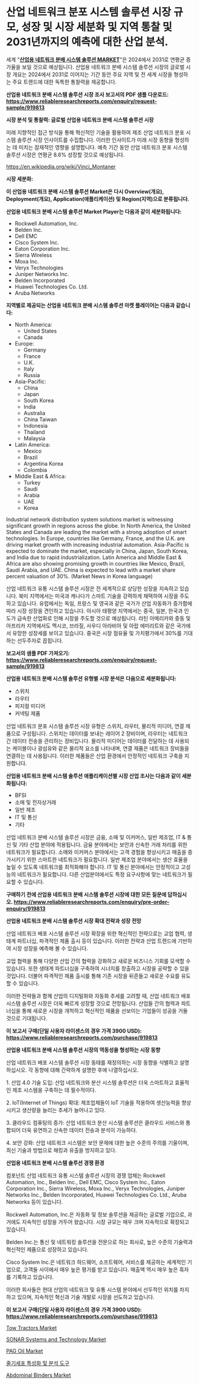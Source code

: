 <p><h1>산업 네트워크 분포 시스템 솔루션 시장 규모, 성장 및 시장 세분화 및 지역 통찰 및 2031년까지의 예측에 대한 산업 분석.</h1></p><p>세계 "<strong><a href="https://www.reliableresearchreports.com/industrial-network-distribution-system-solution-r919813">산업용 네트워크 분배 시스템 솔루션 MARKET</a></strong>"은 2024에서 2031로 연평균 증가율을 보일 것으로 예상됩니다. 산업용 네트워크 분배 시스템 솔루션 시장의 글로벌 시장 개요는 2024에서 2031로 이어지는 기간 동안 주요 지역 및 전 세계 시장을 형성하는 주요 트렌드에 대한 독특한 통찰력을 제공합니다.</p>
<p><strong>산업용 네트워크 분배 시스템 솔루션 시장 조사 보고서의 PDF 샘플 다운로드: <a href="https://www.reliableresearchreports.com/enquiry/request-sample/919813">https://www.reliableresearchreports.com/enquiry/request-sample/919813</a></strong></p>
<p><strong>시장 분석 및 통찰력: 글로벌 산업용 네트워크 분배 시스템 솔루션 시장</strong></p>
<p><p>미래 지향적인 접근 방식을 통해 혁신적인 기술을 활용하여 제조 산업 네트워크 분포 시스템 솔루션 시장 인사이트를 수집합니다. 이러한 인사이트가 미래 시장 동향을 형성하는 데 미치는 잠재적인 영향을 설명합니다. 예측 기간 동안 산업 네트워크 분포 시스템 솔루션 시장은 연평균 8.6% 성장할 것으로 예상됩니다.</p></p>
<p><a href="%7CAUTHORITHY_DOMAIN_URL%7C">https://en.wikipedia.org/wiki/Vinci_Montaner</a></p>
<p><strong>시장 세분화:</strong></p>
<p><strong>이 산업용 네트워크 분배 시스템 솔루션 Market은 다시 Overview(개요), Deployment(개요), Application(애플리케이션) 및 Region(지역)으로 분류됩니다.</strong></p>
<p><strong>산업용 네트워크 분배 시스템 솔루션 Market Player는 다음과 같이 세분화됩니다:</strong></p>
<p><ul><li>Rockwell Automation, Inc.</li><li>Belden Inc.</li><li>Dell EMC</li><li>Cisco System Inc.</li><li>Eaton Corporation Inc.</li><li>Sierra Wireless</li><li>Moxa Inc.</li><li>Veryx Technologies</li><li>Juniper Networks Inc.</li><li>Belden Incorporated</li><li>Huawei Technologies Co. Ltd.</li><li>Aruba Networks</li></ul></p>
<p><strong>지역별로 제공되는 산업용 네트워크 분배 시스템 솔루션 마켓 플레이어는 다음과 같습니다:</strong></p>
<p><ul>
    <li>
        North America:
        <ul>
            <li>United States</li>
            <li>Canada</li>
        </ul>
    </li>
    <li>
        Europe:
        <ul>
            <li>Germany</li>
            <li>France</li>
            <li>U.K.</li>
            <li>Italy</li>
            <li>Russia</li>
        </ul>
    </li>
    <li>
        Asia-Pacific:
        <ul>
            <li>China</li>
            <li>Japan</li>
            <li>South Korea</li>
            <li>India</li>
            <li>Australia</li>
            <li>China Taiwan</li>
            <li>Indonesia</li>
            <li>Thailand</li>
            <li>Malaysia</li>
        </ul>
    </li>
    <li>
        Latin America:
        <ul>
            <li>Mexico</li>
            <li>Brazil</li>
            <li>Argentina Korea</li>
            <li>Colombia</li>
        </ul>
    </li>
    <li>
        Middle East & Africa:
        <ul>
            <li>Turkey</li>
            <li>Saudi</li>
            <li>Arabia</li>
            <li>UAE</li>
            <li>Korea</li>
        </ul>
    </li>
    </ul></p>
<p><p>Industrial network distribution system solutions market is witnessing significant growth in regions across the globe. In North America, the United States and Canada are leading the market with a strong adoption of smart technologies. In Europe, countries like Germany, France, and the U.K. are driving market growth with increasing industrial automation. Asia-Pacific is expected to dominate the market, especially in China, Japan, South Korea, and India due to rapid industrialization. Latin America and Middle East & Africa are also showing promising growth in countries like Mexico, Brazil, Saudi Arabia, and UAE. China is expected to lead with a market share percent valuation of 30%. (Market News in Korea language) </p><p>산업 네트워크 유통 시스템 솔루션 시장은 전 세계적으로 상당한 성장을 지속하고 있습니다. 북미 지역에서는 미국과 캐나다가 스마트 기술을 강력하게 채택하여 시장을 주도하고 있습니다. 유럽에서는 독일, 프랑스 및 영국과 같은 국가가 산업 자동화가 증가함에 따라 시장 성장을 견인하고 있습니다. 아시아 태평양 지역에서는 중국, 일본, 한국과 인도가 급속한 산업화로 인해 시장을 주도할 것으로 예상됩니다. 라틴 아메리카와 중동 및 아프리카 지역에서도 멕시코, 브라질, 사우디 아라비아 및 아랍 에미리트와 같은 국가에서 유망한 성장세를 보이고 있습니다. 중국은 시장 점유율 및 가치평가에서 30%를 기대하는 선두주자로 꼽힙니다.</p></p>
<p><strong>보고서의 샘플 PDF 가져오기: <a href="https://www.reliableresearchreports.com/enquiry/request-sample/919813">https://www.reliableresearchreports.com/enquiry/request-sample/919813</a></strong></p>
<p><strong>산업용 네트워크 분배 시스템 솔루션 유형별 시장 분석은 다음으로 세분화됩니다:</strong></p>
<p><ul><li>스위치</li><li>라우터</li><li>피지컬 미디어</li><li>커넥팅 제품</li></ul></p>
<p><p>산업 네트워크 분포 시스템 솔루션 시장 유형은 스위치, 라우터, 물리적 미디어, 연결 제품으로 구성됩니다. 스위치는 데이터를 보내는 레이어 2 장비이며, 라우터는 네트워크 간 데이터 전송을 관리하는 장비입니다. 물리적 미디어는 데이터를 전달하는 데 사용되는 케이블이나 광섬유와 같은 물리적 요소를 나타내며, 연결 제품은 네트워크 장비들을 연결하는 데 사용됩니다. 이러한 제품들은 산업 환경에서 안정적인 네트워크 구축을 지원합니다.</p></p>
<p><strong>산업용 네트워크 분배 시스템 솔루션 애플리케이션별 시장 산업 조사는 다음과 같이 세분화됩니다:</strong></p>
<p><ul><li>BFSI</li><li>소매 및 전자상거래</li><li>일반 제조</li><li>IT 및 통신</li><li>기타</li></ul></p>
<p><p>산업 네트워크 분배 시스템 솔루션 시장은 금융, 소매 및 이커머스, 일반 제조업, IT & 통신 및 기타 산업 분야에 적용됩니다. 금융 분야에서는 보안과 신속한 거래 처리를 위한 네트워크가 필요합니다. 소매와 이커머스 분야에서는 고객 경험을 향상시키고 매출을 증가시키기 위한 스마트한 네트워크가 필요합니다. 일반 제조업 분야에서는 생산 효율을 높일 수 있도록 네트워크를 최적화해야 합니다. IT 및 통신 분야에서는 안정적이고 고성능의 네트워크가 필요합니다. 다른 산업분야에서도 특정 요구사항에 맞는 네트워크가 필요할 수 있습니다.</p></p>
<p><strong>구매하기 전에 산업용 네트워크 분배 시스템 솔루션 시장에 대한 모든 질문에 답하십시오. <a href="https://www.reliableresearchreports.com/enquiry/pre-order-enquiry/919813">https://www.reliableresearchreports.com/enquiry/pre-order-enquiry/919813</a></strong></p>
<p><strong>산업용 네트워크 분배 시스템 솔루션 시장 확대 전략과 성장 전망</strong></p>
<p><p>산업 네트워크 배포 시스템 솔루션 시장 확장을 위한 혁신적인 전략으로는 교업 협력, 생태계 파트너십, 파격적인 제품 출시 등이 있습니다. 이러한 전략과 산업 트렌드에 기반하여 시장 성장을 예측해 볼 수 있습니다. </p><p>교업 협력을 통해 다양한 산업 간의 협력을 강화하고 새로운 비즈니스 기회를 모색할 수 있습니다. 또한 생태계 파트너십을 구축하여 시너지를 창출하고 시장을 공략할 수 있을 것입니다. 더불어 파격적인 제품 출시를 통해 기존 시장을 뒤흔들고 새로운 수요를 유도할 수 있습니다.</p><p>이러한 전략들과 함께 산업의 디지털화와 자동화 추세를 고려할 때, 산업 네트워크 배포 시스템 솔루션 시장은 더욱 빠르게 성장할 것으로 전망됩니다. 산업들 간의 협력과 파트너십을 통해 새로운 시장을 개척하고 혁신적인 제품을 선보이는 기업들이 성공을 거둘 것으로 기대됩니다.</p></p>
<p><strong>이 보고서 구매(단일 사용자 라이센스의 경우 가격 3900 USD): <a href="https://www.reliableresearchreports.com/purchase/919813">https://www.reliableresearchreports.com/purchase/919813</a></strong></p>
<p><strong>산업용 네트워크 분배 시스템 솔루션 시장의 역동성을 형성하는 시장 동향</strong></p>
<p><p>산업 네트워크 배포 시스템 솔루션 시장 동태를 재정의하는 시장 동향을 식별하고 설명하십시오. 각 동향에 대해 간략하게 설명한 후에 나열하십시오.</p><p>1. 산업 4.0 기술 도입: 산업 네트워크와 분산 시스템 솔루션은 더욱 스마트하고 효율적인 제조 시스템을 구축하는 데 필수적이다.</p><p>2. IoT(Internet of Things) 확대: 제조업체들이 IoT 기술을 적용하여 생산능력을 향상시키고 생산량을 늘리는 추세가 늘어나고 있다.</p><p>3. 클라우드 컴퓨팅의 증가: 산업 네트워크 분산 시스템 솔루션은 클라우드 서비스와 통합되어 더욱 유연하고 신속한 데이터 전송과 분석이 가능하다.</p><p>4. 보안 강화: 산업 네트워크 시스템은 보안 문제에 대한 높은 수준의 주의를 기울이며, 최신 기술과 방법으로 해킹과 유출을 방지하고 있다.</p></p>
<p><strong>산업용 네트워크 분배 시스템 솔루션 경쟁 환경</strong></p>
<p><p>컴포넌트 산업 네트워크 유통 시스템 솔루션 시장의 경쟁 업체는 Rockwell Automation, Inc., Belden Inc., Dell EMC, Cisco System Inc., Eaton Corporation Inc., Sierra Wireless, Moxa Inc., Veryx Technologies, Juniper Networks Inc., Belden Incorporated, Huawei Technologies Co. Ltd., Aruba Networks 등이 있습니다. </p><p>Rockwell Automation, Inc.은 자동화 및 정보 솔루션을 제공하는 글로벌 기업으로, 과거에도 지속적인 성장을 거두어 왔습니다. 시장 규모는 매우 크며 지속적으로 확장되고 있습니다.</p><p>Belden Inc.는 통신 및 네트워킹 솔루션을 전문으로 하는 회사로, 높은 수준의 기술력과 혁신적인 제품으로 성장하고 있습니다.</p><p>Cisco System Inc.은 네트워크 하드웨어, 소프트웨어, 서비스를 제공하는 세계적인 기업으로, 고객들 사이에서 매우 높은 평가를 받고 있습니다. 매출액 역시 매우 높은 흑자를 기록하고 있습니다.</p><p>이러한 회사들은 현대 산업의 네트워크 및 유통 시스템 분야에서 선두적인 위치를 차지하고 있으며, 지속적인 혁신과 기술 개발로 시장을 선도하고 있습니다.</p></p>
<p><strong>이 보고서 구매(단일 사용자 라이센스의 경우 가격 3900 USD): <a href="https://www.reliableresearchreports.com/purchase/919813">https://www.reliableresearchreports.com/purchase/919813</a></strong></p>
<p><p><a href="https://medium.com/@luke.bailey5468/tow-tractors-market-size-is-growing-at-cagr-of-11-5-cf02c31242b2">Tow Tractors Market</a></p><p><a href="https://github.com/ayamgoreng5458/Market-Research-Report-List-1/blob/main/sonar-systems-and-technology-market.md">SONAR Systems and Technology Market</a></p><p><a href="https://www.linkedin.com/pulse/global-pag-oil-market-analysis-trends-forecasts-growth-opportunities-kxllf?trackingId=FRiucnYSRH6H7lqqfUiJTw%3D%3D">PAG Oil Market</a></p><p><a href="https://github.com/Nicolasrown5/Market-Research-Report-List-2/blob/main/376537081746.md">줄기세포 특성화 및 분석 도구</a></p><p><a href="https://www.linkedin.com/pulse/insigh-magnum-market-ppgme?trackingId=%2FNwoIWudStegXpLJdEB0WQ%3D%3D">Abdominal Binders Market</a></p></p>